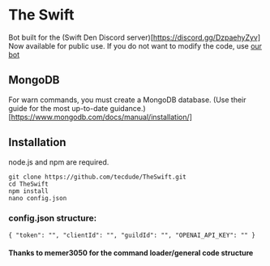 # The Swift
Bot built for the (Swift Den Discord server)[https://discord.gg/DzpaehyZyv]
Now available for public use. If you do not want to modify the code, use [our bot](https://discord.com/api/oauth2/authorize?client_id=1045760873316229193&permissions=274878179328&scope=bot%20applications.commands)

## MongoDB
For warn commands, you must create a MongoDB database. (Use their guide for the most up-to-date guidance.)[https://www.mongodb.com/docs/manual/installation/]


## Installation
node.js and npm are required.

```
git clone https://github.com/tecdude/TheSwift.git
cd TheSwift
npm install
nano config.json
```
### config.json structure:

`{
"token": "",
"clientId": "",
"guildId": "",
"OPENAI_API_KEY": ""
}`

#### Thanks to memer3050 for the command loader/general code structure
